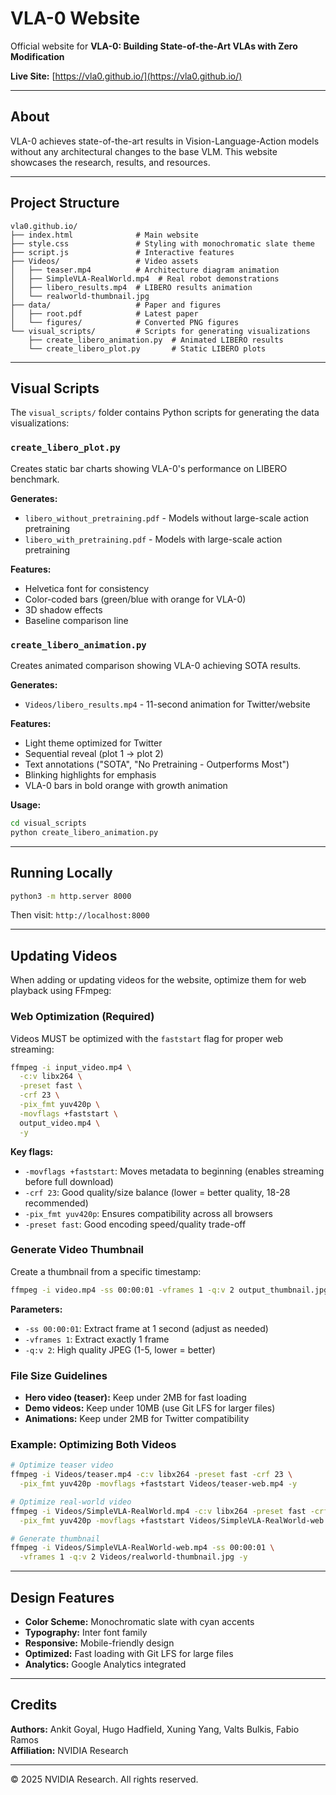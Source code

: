 # VLA-0 Website

Official website for **VLA-0: Building State-of-the-Art VLAs with Zero Modification**

**Live Site:** [https://vla0.github.io/](https://vla0.github.io/)

---

## About

VLA-0 achieves state-of-the-art results in Vision-Language-Action models without any architectural changes to the base VLM. This website showcases the research, results, and resources.

---

## Project Structure

```
vla0.github.io/
├── index.html              # Main website
├── style.css               # Styling with monochromatic slate theme
├── script.js               # Interactive features
├── Videos/                 # Video assets
│   ├── teaser.mp4          # Architecture diagram animation
│   ├── SimpleVLA-RealWorld.mp4  # Real robot demonstrations
│   ├── libero_results.mp4  # LIBERO results animation
│   └── realworld-thumbnail.jpg
├── data/                   # Paper and figures
│   ├── root.pdf            # Latest paper
│   └── figures/            # Converted PNG figures
└── visual_scripts/         # Scripts for generating visualizations
    ├── create_libero_animation.py  # Animated LIBERO results
    └── create_libero_plot.py       # Static LIBERO plots
```

---

## Visual Scripts

The `visual_scripts/` folder contains Python scripts for generating the data visualizations:

### `create_libero_plot.py`
Creates static bar charts showing VLA-0's performance on LIBERO benchmark.

**Generates:**
- `libero_without_pretraining.pdf` - Models without large-scale action pretraining
- `libero_with_pretraining.pdf` - Models with large-scale action pretraining

**Features:**
- Helvetica font for consistency
- Color-coded bars (green/blue with orange for VLA-0)
- 3D shadow effects
- Baseline comparison line

### `create_libero_animation.py`
Creates animated comparison showing VLA-0 achieving SOTA results.

**Generates:**
- `Videos/libero_results.mp4` - 11-second animation for Twitter/website

**Features:**
- Light theme optimized for Twitter
- Sequential reveal (plot 1 → plot 2)
- Text annotations ("SOTA", "No Pretraining - Outperforms Most")
- Blinking highlights for emphasis
- VLA-0 bars in bold orange with growth animation

**Usage:**
```bash
cd visual_scripts
python create_libero_animation.py
```

---

## Running Locally

```bash
python3 -m http.server 8000
```

Then visit: `http://localhost:8000`

---

## Updating Videos

When adding or updating videos for the website, optimize them for web playback using FFmpeg:

### **Web Optimization (Required)**
Videos MUST be optimized with the `faststart` flag for proper web streaming:

```bash
ffmpeg -i input_video.mp4 \
  -c:v libx264 \
  -preset fast \
  -crf 23 \
  -pix_fmt yuv420p \
  -movflags +faststart \
  output_video.mp4 \
  -y
```

**Key flags:**
- `-movflags +faststart`: Moves metadata to beginning (enables streaming before full download)
- `-crf 23`: Good quality/size balance (lower = better quality, 18-28 recommended)
- `-pix_fmt yuv420p`: Ensures compatibility across all browsers
- `-preset fast`: Good encoding speed/quality trade-off

### **Generate Video Thumbnail**
Create a thumbnail from a specific timestamp:

```bash
ffmpeg -i video.mp4 -ss 00:00:01 -vframes 1 -q:v 2 output_thumbnail.jpg -y
```

**Parameters:**
- `-ss 00:00:01`: Extract frame at 1 second (adjust as needed)
- `-vframes 1`: Extract exactly 1 frame
- `-q:v 2`: High quality JPEG (1-5, lower = better)

### **File Size Guidelines**
- **Hero video (teaser):** Keep under 2MB for fast loading
- **Demo videos:** Keep under 10MB (use Git LFS for larger files)
- **Animations:** Keep under 2MB for Twitter compatibility

### **Example: Optimizing Both Videos**
```bash
# Optimize teaser video
ffmpeg -i Videos/teaser.mp4 -c:v libx264 -preset fast -crf 23 \
  -pix_fmt yuv420p -movflags +faststart Videos/teaser-web.mp4 -y

# Optimize real-world video  
ffmpeg -i Videos/SimpleVLA-RealWorld.mp4 -c:v libx264 -preset fast -crf 23 \
  -pix_fmt yuv420p -movflags +faststart Videos/SimpleVLA-RealWorld-web.mp4 -y

# Generate thumbnail
ffmpeg -i Videos/SimpleVLA-RealWorld-web.mp4 -ss 00:00:01 \
  -vframes 1 -q:v 2 Videos/realworld-thumbnail.jpg -y
```

---

## Design Features

- **Color Scheme:** Monochromatic slate with cyan accents
- **Typography:** Inter font family
- **Responsive:** Mobile-friendly design
- **Optimized:** Fast loading with Git LFS for large files
- **Analytics:** Google Analytics integrated

---

## Credits

**Authors:** Ankit Goyal, Hugo Hadfield, Xuning Yang, Valts Bulkis, Fabio Ramos  
**Affiliation:** NVIDIA Research

---

© 2025 NVIDIA Research. All rights reserved.
